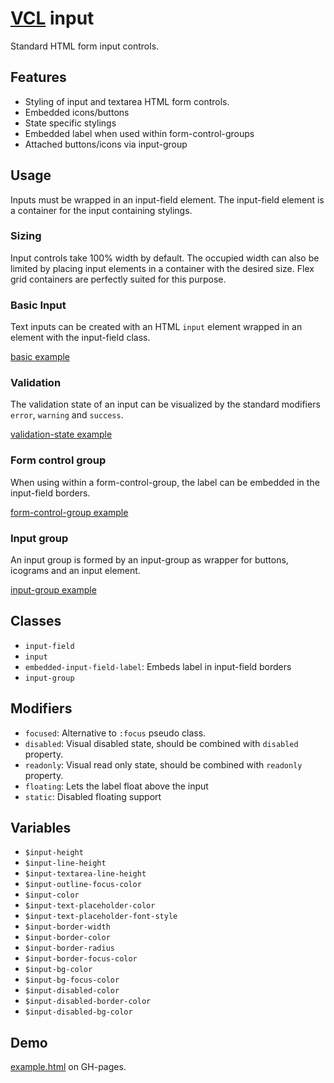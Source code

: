 # [VCL](https://github.com/vcl/doc) input

Standard HTML form input controls.

## Features

- Styling of input and textarea HTML form controls.
- Embedded icons/buttons
- State specific stylings
- Embedded label when used within form-control-groups
- Attached buttons/icons via input-group

## Usage

Inputs must be wrapped in an input-field element. The input-field element is a container for the input containing stylings.

### Sizing

Input controls take 100% width by default.
The occupied width can also be limited by placing input elements in
a container with the desired size. Flex grid containers are perfectly
suited for this purpose.

### Basic Input

Text inputs can be created with an HTML `input` element wrapped in an element with the input-field class.

[basic example](/demo/example-basic.html)

### Validation

The validation state of an input can be visualized by the standard modifiers
`error`, `warning` and `success`.

[validation-state example](/demo/example-validation-state.html)

### Form control group

When using within a form-control-group, the label can be embedded in the input-field borders.

[form-control-group example](/demo/example-form.html)

### Input group

An input group is formed by an input-group as wrapper for buttons, icograms and an input element.

[input-group example](/demo/example-input-group.html)


## Classes

- `input-field`
- `input`
- `embedded-input-field-label`: Embeds label in input-field borders
- `input-group`
 
## Modifiers

- `focused`: Alternative to `:focus` pseudo class.
- `disabled`: Visual disabled state, should be combined with `disabled` property.
- `readonly`: Visual read only state, should be combined with `readonly` property.
- `floating`: Lets the label float above the input
- `static`: Disabled floating support

## Variables

- `$input-height`
- `$input-line-height`
- `$input-textarea-line-height`
- `$input-outline-focus-color`
- `$input-color`
- `$input-text-placeholder-color`
- `$input-text-placeholder-font-style`
- `$input-border-width`
- `$input-border-color`
- `$input-border-radius`
- `$input-border-focus-color`
- `$input-bg-color`
- `$input-bg-focus-color`
- `$input-disabled-color`
- `$input-disabled-border-color`
- `$input-disabled-bg-color`

## Demo

[example.html](/demo/example.html) on GH-pages.
